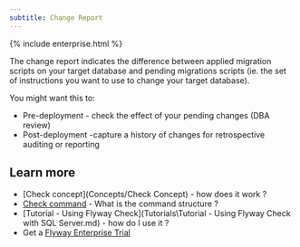 ```yaml
---
subtitle: Change Report
---
```

{% include enterprise.html %}

The change report indicates the difference between applied migration scripts on your target database and pending migrations scripts (ie. the set of instructions you want to use to change your target database).

You might want this to:

* Pre-deployment - check the effect of your pending changes (DBA review)
* Post-deployment -capture a history of changes for retrospective auditing or reporting

## Learn more
* [Check concept](Concepts/Check Concept) - how does it work ?
* [Check command](Commands/Check) - What is the command structure ?
* [Tutorial - Using Flyway Check](Tutorials\Tutorial - Using Flyway Check with SQL Server.md) - how do I use it ?
* Get a [Flyway Enterprise Trial](https://www.red-gate.com/products/flyway/enterprise/trial/)